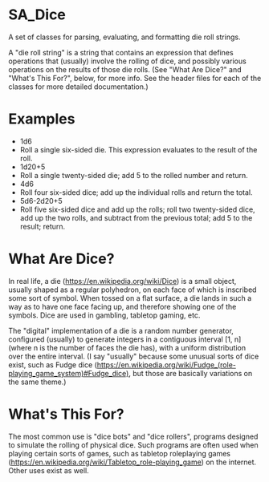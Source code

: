 # SA_Dice
A set of classes for parsing, evaluating, and formatting die roll strings.

A "die roll string" is a string that contains an expression that defines operations that (usually) involve the rolling of dice, and possibly various operations on the results of those die rolls. (See "What Are Dice?" and "What's This For?", below, for more info. See the header files for each of the classes for more detailed documentation.)

Examples
========

* 1d6
 * Roll a single six-sided die. This expression evaluates to the result of the roll.
* 1d20+5
 * Roll a single twenty-sided die; add 5 to the rolled number and return.
* 4d6
 * Roll four six-sided dice; add up the individual rolls and return the total.
* 5d6-2d20+5
 * Roll five six-sided dice and add up the rolls; roll two twenty-sided dice, add up the two rolls, and subtract from the previous total; add 5 to the result; return.

What Are Dice?
==============

In real life, a die (https://en.wikipedia.org/wiki/Dice) is a small object, usually shaped as a regular polyhedron, on each face of which is inscribed some sort of symbol. When tossed on a flat surface, a die lands in such a way as to have one face facing up, and therefore showing one of the symbols. Dice are used in gambling, tabletop gaming, etc.

The "digital" implementation of a die is a random number generator, configured (usually) to generate integers in a contiguous interval [1, n] (where n is the number of faces the die has), with a uniform distribution over the entire interval. (I say "usually" because some unusual sorts of dice exist, such as Fudge dice (https://en.wikipedia.org/wiki/Fudge_(role-playing_game_system)#Fudge_dice), but those are basically variations on the same theme.)

What's This For?
================

The most common use is "dice bots" and "dice rollers", programs designed to simulate the rolling of physical dice. Such programs are often used when playing certain sorts of games, such as tabletop roleplaying games (https://en.wikipedia.org/wiki/Tabletop_role-playing_game) on the internet. Other uses exist as well.
